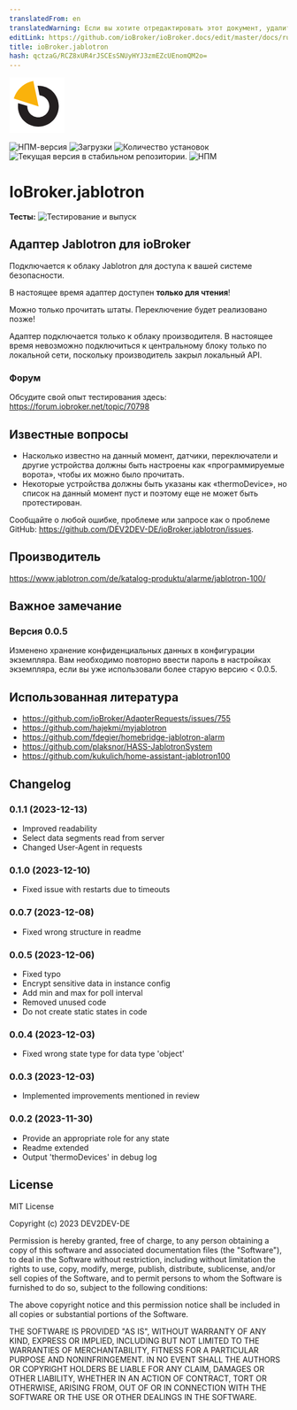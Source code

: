 ```yaml
---
translatedFrom: en
translatedWarning: Если вы хотите отредактировать этот документ, удалите поле «translatedFrom», в противном случае этот документ будет снова автоматически переведен
editLink: https://github.com/ioBroker/ioBroker.docs/edit/master/docs/ru/adapterref/iobroker.jablotron/README.md
title: ioBroker.jablotron
hash: qctzaG/RCZ8xUR4rJSCEsSNUyHYJ3zmEZcUEnomQM2o=
---
```

![Логотип](../../../en/adapterref/iobroker.jablotron/admin/jablotron.png)

![НПМ-версия](https://img.shields.io/npm/v/iobroker.jablotron.svg)
![Загрузки](https://img.shields.io/npm/dm/iobroker.jablotron.svg)
![Количество установок](https://iobroker.live/badges/jablotron-installed.svg)
![Текущая версия в стабильном репозитории.](https://iobroker.live/badges/jablotron-stable.svg)
![НПМ](https://nodei.co/npm/iobroker.jablotron.png?downloads=true)

# IoBroker.jablotron
**Тесты:** ![Тестирование и выпуск](https://github.com/DEV2DEV-DE/ioBroker.jablotron/workflows/Test%20and%20Release/badge.svg)

## Адаптер Jablotron для ioBroker
Подключается к облаку Jablotron для доступа к вашей системе безопасности.

В настоящее время адаптер доступен **только для чтения**!

Можно только прочитать штаты. Переключение будет реализовано позже!

Адаптер подключается только к облаку производителя. В настоящее время невозможно подключиться к центральному блоку только по локальной сети, поскольку производитель закрыл локальный API.

### Форум
Обсудите свой опыт тестирования здесь: https://forum.iobroker.net/topic/70798

## Известные вопросы
* Насколько известно на данный момент, датчики, переключатели и другие устройства должны быть настроены как «программируемые ворота», чтобы их можно было прочитать.
* Некоторые устройства должны быть указаны как «thermoDevice», но список на данный момент пуст и поэтому еще не может быть протестирован.

Сообщайте о любой ошибке, проблеме или запросе как о проблеме GitHub: https://github.com/DEV2DEV-DE/ioBroker.jablotron/issues.

## Производитель
https://www.jablotron.com/de/katalog-produktu/alarme/jablotron-100/

## Важное замечание
### Версия 0.0.5
Изменено хранение конфиденциальных данных в конфигурации экземпляра.
Вам необходимо повторно ввести пароль в настройках экземпляра, если вы уже использовали более старую версию < 0.0.5.

## Использованная литература
* https://github.com/ioBroker/AdapterRequests/issues/755
* https://github.com/hajekmi/myjablotron
* https://github.com/fdegier/homebridge-jablotron-alarm
* https://github.com/plaksnor/HASS-JablotronSystem
* https://github.com/kukulich/home-assistant-jablotron100

## Changelog
### 0.1.1 (2023-12-13)
* Improved readability
* Select data segments read from server
* Changed User-Agent in requests

### 0.1.0 (2023-12-10)
* Fixed issue with restarts due to timeouts

### 0.0.7 (2023-12-08)
* Fixed wrong structure in readme

### 0.0.5 (2023-12-06)
* Fixed typo
* Encrypt sensitive data in instance config
* Add min and max for poll interval
* Removed unused code
* Do not create static states in code

### 0.0.4 (2023-12-03)
* Fixed wrong state type for data type 'object'

### 0.0.3 (2023-12-03)
* Implemented improvements mentioned in review

### 0.0.2 (2023-11-30)
* Provide an appropriate role for any state
* Readme extended
* Output 'thermoDevices' in debug log

## License
MIT License

Copyright (c) 2023 DEV2DEV-DE

Permission is hereby granted, free of charge, to any person obtaining a copy
of this software and associated documentation files (the "Software"), to deal
in the Software without restriction, including without limitation the rights
to use, copy, modify, merge, publish, distribute, sublicense, and/or sell
copies of the Software, and to permit persons to whom the Software is
furnished to do so, subject to the following conditions:

The above copyright notice and this permission notice shall be included in all
copies or substantial portions of the Software.

THE SOFTWARE IS PROVIDED "AS IS", WITHOUT WARRANTY OF ANY KIND, EXPRESS OR
IMPLIED, INCLUDING BUT NOT LIMITED TO THE WARRANTIES OF MERCHANTABILITY,
FITNESS FOR A PARTICULAR PURPOSE AND NONINFRINGEMENT. IN NO EVENT SHALL THE
AUTHORS OR COPYRIGHT HOLDERS BE LIABLE FOR ANY CLAIM, DAMAGES OR OTHER
LIABILITY, WHETHER IN AN ACTION OF CONTRACT, TORT OR OTHERWISE, ARISING FROM,
OUT OF OR IN CONNECTION WITH THE SOFTWARE OR THE USE OR OTHER DEALINGS IN THE
SOFTWARE.
